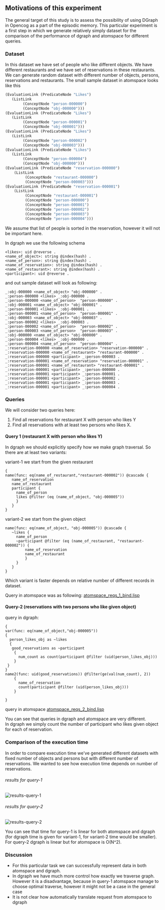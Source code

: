 ﻿## Motivations of this experiment

The general target of this study is to assess the possibility of using DGraph in Opencog as a part of the episodic memory.
This particular experiment is a first step in which we generate relatively simply dataset for the comparison of the performance of dgraph and atomspace for different queries.

### Dataset

In this dataset we have set of people who like different objects. We have different restaurants and we have set of reservations in these restaurants. We can generate random dataset with different number of objects, persons, reservations and restaurants. 
The small sample dataset in atomspace looks like this
```scheme
(EvaluationLink (PredicateNode "Likes") 
   (ListLink 
        (ConceptNode "person-000000") 
        (ConceptNode "obj-000000")))
(EvaluationLink (PredicateNode "Likes") 
   (ListLink 
        (ConceptNode "person-000001") 
        (ConceptNode "obj-000001")))
(EvaluationLink (PredicateNode "Likes") 
   (ListLink 
        (ConceptNode "person-000002") 
        (ConceptNode "obj-000003")))
(EvaluationLink (PredicateNode "Likes") 
   (ListLink 
        (ConceptNode "person-000004") 
        (ConceptNode "obj-000000")))
(EvaluationLink (PredicateNode "reservation-000000") 
    (ListLink 
         (ConceptNode "restaurant-000000") 
         (ConceptNode "person-000003")))
(EvaluationLink (PredicateNode "reservation-000001") 
    (ListLink 
         (ConceptNode "restaurant-000001") 
         (ConceptNode "person-000000") 
         (ConceptNode "person-000001") 
         (ConceptNode "person-000002") 
         (ConceptNode "person-000003") 
         (ConceptNode "person-000004")))
``` 

We assume that list of people is sorted in the reservation, however it will not be important here.

In dgraph we use the following schema

```
<likes>: uid @reverse .
<name_of_object>: string @index(hash) .
<name_of_person>: string @index(hash) .
<name_of_reservation>: string @index(hash) .
<name_of_restaurant>: string @index(hash) .
<participant>: uid @reverse .
``` 

and out sample dataset will look as following:

```
_:obj-000000 <name_of_object> "obj-000000" .
_:person-000000 <likes> _:obj-000000 .
_:person-000000 <name_of_person>  "person-000000" .
_:obj-000001 <name_of_object> "obj-000001" .
_:person-000001 <likes> _:obj-000001 .
_:person-000001 <name_of_person>  "person-000001" .
_:obj-000003 <name_of_object> "obj-000003" .
_:person-000002 <likes> _:obj-000003 .
_:person-000002 <name_of_person>  "person-000002" .
_:person-000003 <name_of_person>  "person-000003" .
_:obj-000000 <name_of_object> "obj-000000" .
_:person-000004 <likes> _:obj-000000 .
_:person-000004 <name_of_person>  "person-000004" .
_:reservation-000000 <name_of_reservation> "reservation-000000" .
_:reservation-000000 <name_of_restaurant> "restaurant-000000" .
_:reservation-000000 <participant> _:person-000003 .
_:reservation-000001 <name_of_reservation> "reservation-000001" .
_:reservation-000001 <name_of_restaurant> "restaurant-000001" .
_:reservation-000001 <participant> _:person-000000 .
_:reservation-000001 <participant> _:person-000001 .
_:reservation-000001 <participant> _:person-000002 .
_:reservation-000001 <participant> _:person-000003 .
_:reservation-000001 <participant> _:person-000004 .
```

### Queries

We will consider two queries here:

1. Find all reservations for restaurant X with person who likes Y
2. Find all reservations with at least two persons who likes X.

#### Query 1 (restaurant X with person who likes Y)

In dgraph we should explicitly specify how we make graph traversal. So there are at least two variants:

variant-1 we start from the given restaurant 
```
{
name(func: eq(name_of_restaurant,"restaurant-000002")) @cascade {
   name_of_reservation
   name_of_restaurant
   participant {
     name_of_person
     likes @filter (eq (name_of_object, "obj-000005"))
     }
   }
}

```

variant-2 we start from the given object
```
name(func: eq(name_of_object, "obj-000005")) @cascade {
   ~likes {
     name_of_person
     ~participant @filter (eq (name_of_restaurant, "restaurant-000002")) {
         name_of_reservation  
         name_of_restaurant
         }     
     }
   }
}
```
 
Which variant is faster depends on relative number of different records in dataset.

Query in atomspace was as following: [atomspace_reqs_1_bind.lisp](atomspace_reqs_1_bind.lisp)

#### Query-2 (reservations with two persons who like given object)

query in dgraph:
```
{
var(func: eq(name_of_object,"obj-000005"))
{
  person_likes_obj as ~likes
  {
   good_reservations as ~participant
    {
      num_count as count(participant @filter (uid(person_likes_obj)))
    }
 }
}
name2(func: uid(good_reservations)) @filter(ge(val(num_count), 2))
    {
      name_of_reservation
      count(participant @filter (uid(person_likes_obj)))
    }
  
}
```

query in atomspace [atomspace_reqs_2_bind.lisp](atomspace_reqs_2_bind.lisp)

You can see that queries in dgraph and atomspace are very different.  
In dgraph we simply count the number of participant who likes given object for each of reservation.

### Comparison of the execution time

In order to compare execution time we've generated different datasets with fixed number of objects and persons but with different number of reservations. We wanted to see how execution time depends on number of reservations.

###### results for query-1

![results-query-1](auto_time_check/time_check/req1.png)

###### results for query-2

![results-query-2](auto_time_check/time_check/req2.png)

You can see that time for query-1 is linear for both atomspace and dgraph (for dgraph time is given for variant-1, for variant-2 time would be smaller). For query-2 dgraph is linear but for atomspace is O(N^2).  

### Discussion

* For this particular task we can successfully represent data in both atomspace and dgraph. 
* In dgraph we have much more control how exactly we traverse graph. However it is a disadvantage, because in query-1 atomspace manage to choose optimal traverse, however it might not be a case in the general case
* It is not clear how automatically translate request from atomspace to dgraph

